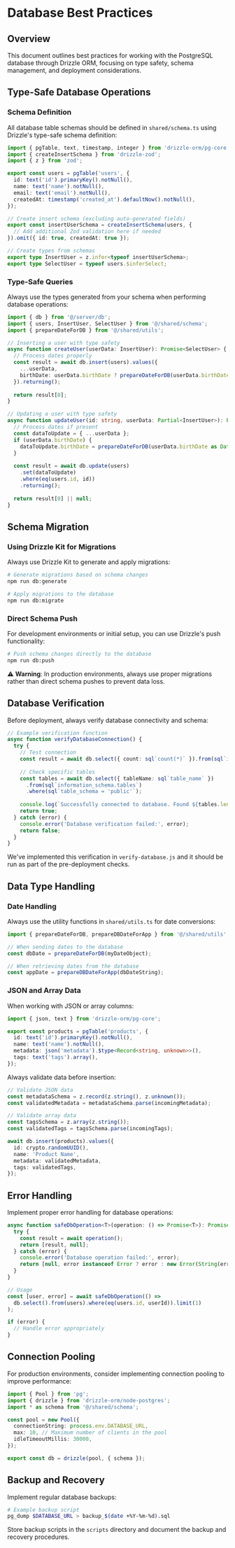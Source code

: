 # Database Best Practices

## Overview

This document outlines best practices for working with the PostgreSQL database through Drizzle ORM, focusing on type safety, schema management, and deployment considerations.

## Type-Safe Database Operations

### Schema Definition

All database table schemas should be defined in `shared/schema.ts` using Drizzle's type-safe schema definition:

```typescript
import { pgTable, text, timestamp, integer } from 'drizzle-orm/pg-core';
import { createInsertSchema } from 'drizzle-zod';
import { z } from 'zod';

export const users = pgTable('users', {
  id: text('id').primaryKey().notNull(),
  name: text('name').notNull(),
  email: text('email').notNull(),
  createdAt: timestamp('created_at').defaultNow().notNull(),
});

// Create insert schema (excluding auto-generated fields)
export const insertUserSchema = createInsertSchema(users, {
  // Add additional Zod validation here if needed
}).omit({ id: true, createdAt: true });

// Create types from schemas
export type InsertUser = z.infer<typeof insertUserSchema>;
export type SelectUser = typeof users.$inferSelect;
```

### Type-Safe Queries

Always use the types generated from your schema when performing database operations:

```typescript
import { db } from '@/server/db';
import { users, InsertUser, SelectUser } from '@/shared/schema';
import { prepareDateForDB } from '@/shared/utils';

// Inserting a user with type safety
async function createUser(userData: InsertUser): Promise<SelectUser> {
  // Process dates properly
  const result = await db.insert(users).values({
    ...userData,
    birthDate: userData.birthDate ? prepareDateForDB(userData.birthDate as Date) : null,
  }).returning();
  
  return result[0];
}

// Updating a user with type safety
async function updateUser(id: string, userData: Partial<InsertUser>): Promise<SelectUser | null> {
  // Process dates if present
  const dataToUpdate = { ...userData };
  if (userData.birthDate) {
    dataToUpdate.birthDate = prepareDateForDB(userData.birthDate as Date);
  }
  
  const result = await db.update(users)
    .set(dataToUpdate)
    .where(eq(users.id, id))
    .returning();
    
  return result[0] || null;
}
```

## Schema Migration

### Using Drizzle Kit for Migrations

Always use Drizzle Kit to generate and apply migrations:

```bash
# Generate migrations based on schema changes
npm run db:generate

# Apply migrations to the database
npm run db:migrate
```

### Direct Schema Push

For development environments or initial setup, you can use Drizzle's push functionality:

```bash
# Push schema changes directly to the database
npm run db:push
```

⚠️ **Warning**: In production environments, always use proper migrations rather than direct schema pushes to prevent data loss.

## Database Verification

Before deployment, always verify database connectivity and schema:

```typescript
// Example verification function
async function verifyDatabaseConnection() {
  try {
    // Test connection
    const result = await db.select({ count: sql`count(*)` }).from(sql`information_schema.tables`);
    
    // Check specific tables
    const tables = await db.select({ tableName: sql`table_name` })
      .from(sql`information_schema.tables`)
      .where(sql`table_schema = 'public'`);
      
    console.log(`Successfully connected to database. Found ${tables.length} tables.`);
    return true;
  } catch (error) {
    console.error('Database verification failed:', error);
    return false;
  }
}
```

We've implemented this verification in `verify-database.js` and it should be run as part of the pre-deployment checks.

## Data Type Handling

### Date Handling

Always use the utility functions in `shared/utils.ts` for date conversions:

```typescript
import { prepareDateForDB, prepareDBDateForApp } from '@/shared/utils';

// When sending dates to the database
const dbDate = prepareDateForDB(myDateObject);

// When retrieving dates from the database
const appDate = prepareDBDateForApp(dbDateString);
```

### JSON and Array Data

When working with JSON or array columns:

```typescript
import { json, text } from 'drizzle-orm/pg-core';

export const products = pgTable('products', {
  id: text('id').primaryKey().notNull(),
  name: text('name').notNull(),
  metadata: json('metadata').$type<Record<string, unknown>>(),
  tags: text('tags').array(),
});
```

Always validate data before insertion:

```typescript
// Validate JSON data
const metadataSchema = z.record(z.string(), z.unknown());
const validatedMetadata = metadataSchema.parse(incomingMetadata);

// Validate array data
const tagsSchema = z.array(z.string());
const validatedTags = tagsSchema.parse(incomingTags);

await db.insert(products).values({
  id: crypto.randomUUID(),
  name: 'Product Name',
  metadata: validatedMetadata,
  tags: validatedTags,
});
```

## Error Handling

Implement proper error handling for database operations:

```typescript
async function safeDbOperation<T>(operation: () => Promise<T>): Promise<[T | null, Error | null]> {
  try {
    const result = await operation();
    return [result, null];
  } catch (error) {
    console.error('Database operation failed:', error);
    return [null, error instanceof Error ? error : new Error(String(error))];
  }
}

// Usage
const [user, error] = await safeDbOperation(() => 
  db.select().from(users).where(eq(users.id, userId)).limit(1)
);

if (error) {
  // Handle error appropriately
}
```

## Connection Pooling

For production environments, consider implementing connection pooling to improve performance:

```typescript
import { Pool } from 'pg';
import { drizzle } from 'drizzle-orm/node-postgres';
import * as schema from '@/shared/schema';

const pool = new Pool({
  connectionString: process.env.DATABASE_URL,
  max: 10, // Maximum number of clients in the pool
  idleTimeoutMillis: 30000,
});

export const db = drizzle(pool, { schema });
```

## Backup and Recovery

Implement regular database backups:

```bash
# Example backup script
pg_dump $DATABASE_URL > backup_$(date +%Y-%m-%d).sql
```

Store backup scripts in the `scripts` directory and document the backup and recovery procedures.
